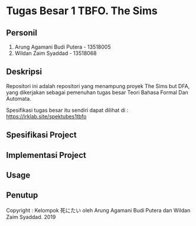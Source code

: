 # Tugas Besar 1 TBFO. The Sims

## Personil
1. Arung Agamani Budi Putera - 13518005
2. Wildan Zaim Syaddad - 13518068

## Deskripsi
Repositori ini adalah repositori yang menampung proyek The Sims but DFA, yang dikerjakan sebagai pemenuhan tugas besar Teori Bahasa Formal Dan Automata.

Spesifikasi tugas besar itu sendiri dapat dilihat di : https://irklab.site/spektubes1tbfo

## Spesifikasi Project

## Implementasi Project

## Usage

## Penutup
Copyright : Kelompok 死にたい oleh Arung Agamani Budi Putera dan Wildan Zaim Syaddad. 2019
